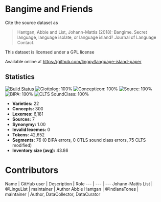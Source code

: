 # Bangime and Friends

Cite the source dataset as

> Hantgan, Abbie and List, Johann-Mattis (2018): Bangime. Secret language, language isolate, or language island? Journal of Language Contact.

This dataset is licensed under a GPL license

Available online at https://github.com/lingpy/language-island-paper

## Statistics


[![Build Status](https://travis-ci.org/lexibank/hantganbangime.svg?branch=master)](https://travis-ci.org/lexibank/hantganbangime)
![Glottolog: 100%](https://img.shields.io/badge/Glottolog-100%25-brightgreen.svg "Glottolog: 100%")
![Concepticon: 100%](https://img.shields.io/badge/Concepticon-100%25-brightgreen.svg "Concepticon: 100%")
![Source: 100%](https://img.shields.io/badge/Source-100%25-brightgreen.svg "Source: 100%")
![BIPA: 100%](https://img.shields.io/badge/BIPA-100%25-brightgreen.svg "BIPA: 100%")
![CLTS SoundClass: 100%](https://img.shields.io/badge/CLTS%20SoundClass-100%25-brightgreen.svg "CLTS SoundClass: 100%")

- **Varieties:** 22
- **Concepts:** 300
- **Lexemes:** 6,181
- **Sources:** 7
- **Synonymy:** 1.00
- **Invalid lexemes:** 0
- **Tokens:** 42,652
- **Segments:** 76 (0 BIPA errors, 0 CTLS sound class errors, 75 CLTS modified)
- **Inventory size (avg):** 43.86

# Contributors

Name | GitHub user | Description | Role
--- | --- | ---
Johann-Mattis List | @LinguList | maintainer | Author
Abbie Hantgan | @IndianaTones | maintainer | Author, DataCollector, DataCurator


